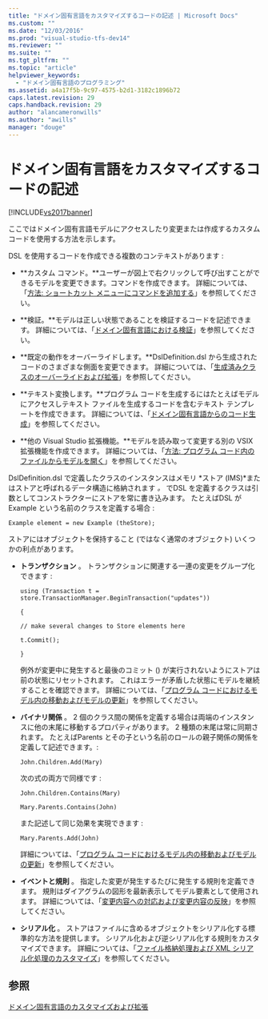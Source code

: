 ```yaml
---
title: "ドメイン固有言語をカスタマイズするコードの記述 | Microsoft Docs"
ms.custom: ""
ms.date: "12/03/2016"
ms.prod: "visual-studio-tfs-dev14"
ms.reviewer: ""
ms.suite: ""
ms.tgt_pltfrm: ""
ms.topic: "article"
helpviewer_keywords: 
  - "ドメイン固有言語のプログラミング"
ms.assetid: a4a17f5b-9c97-4575-b2d1-3182c1896b72
caps.latest.revision: 29
caps.handback.revision: 29
author: "alancameronwills"
ms.author: "awills"
manager: "douge"
---
```

# ドメイン固有言語をカスタマイズするコードの記述
[!INCLUDE[vs2017banner](../code-quality/includes/vs2017banner.md)]

ここではドメイン固有言語モデルにアクセスしたり変更または作成するカスタム コードを使用する方法を示します。  
  
 DSL を使用するコードを作成できる複数のコンテキストがあります :  
  
-   **カスタム コマンド。**ユーザーが図上で右クリックして呼び出すことができるモデルを変更できます。コマンドを作成できます。  詳細については、「[方法: ショートカット メニューにコマンドを追加する](../Topic/How%20to:%20Add%20a%20Command%20to%20the%20Shortcut%20Menu.md)」を参照してください。  
  
-   **検証。**モデルは正しい状態であることを検証するコードを記述できます。  詳細については、「[ドメイン固有言語における検証](../modeling/validation-in-a-domain-specific-language.md)」を参照してください。  
  
-   **既定の動作をオーバーライドします。**DslDefinition.dsl から生成されたコードのさまざまな側面を変更できます。  詳細については、「[生成済みクラスのオーバーライドおよび拡張](../modeling/overriding-and-extending-the-generated-classes.md)」を参照してください。  
  
-   **テキスト変換します。**プログラム コードを生成するにはたとえばモデルにアクセスしテキスト ファイルを生成するコードを含むテキスト テンプレートを作成できます。  詳細については、「[ドメイン固有言語からのコード生成](../modeling/generating-code-from-a-domain-specific-language.md)」を参照してください。  
  
-   **他の Visual Studio 拡張機能。**モデルを読み取って変更する別の VSIX 拡張機能を作成できます。  詳細については、「[方法: プログラム コード内のファイルからモデルを開く](../modeling/how-to-open-a-model-from-file-in-program-code.md)」を参照してください。  
  
 DslDefinition.dsl で定義したクラスのインスタンスはメモリ  *ストア \(IMS\)*またはストアと呼ばれるデータ構造に格納されます *。* でDSL を定義するクラスは引数としてコンストラクターにストアを常に書き込みます。  たとえばDSL が Example という名前のクラスを定義する場合 :  
  
 `Example element = new Example (theStore);`  
  
 ストアにはオブジェクトを保持すること \(ではなく通常のオブジェクト\) いくつかの利点があります。  
  
-   **トランザクション** 。  トランザクションに関連する一連の変更をグループ化できます :  
  
     `using (Transaction t = store.TransactionManager.BeginTransaction("updates"))`  
  
     `{`  
  
     `// make several changes to Store elements here`  
  
     `t.Commit();`  
  
     `}`  
  
     例外が変更中に発生すると最後のコミット \(\) が実行されないようにストアは前の状態にリセットされます。  これはエラーが矛盾した状態にモデルを継続することを確認できます。  詳細については、「[プログラム コードにおけるモデル内の移動およびモデルの更新](../modeling/navigating-and-updating-a-model-in-program-code.md)」を参照してください。  
  
-   **バイナリ関係** 。  2 個のクラス間の関係を定義する場合は両端のインスタンスに他の末尾に移動するプロパティがあります。  2 種類の末尾は常に同期されます。  たとえばParents とその子という名前のロールの親子関係の関係を定義して記述できます。:  
  
     `John.Children.Add(Mary)`  
  
     次の式の両方で同様です :  
  
     `John.Children.Contains(Mary)`  
  
     `Mary.Parents.Contains(John)`  
  
     また記述して同じ効果を実現できます :  
  
     `Mary.Parents.Add(John)`  
  
     詳細については、「[プログラム コードにおけるモデル内の移動およびモデルの更新](../modeling/navigating-and-updating-a-model-in-program-code.md)」を参照してください。  
  
-   **イベントと規則** 。  指定した変更が発生するたびに発生する規則を定義できます。  規則はダイアグラムの図形を最新表示してモデル要素として使用されます。  詳細については、「[変更内容への対応および変更内容の反映](../modeling/responding-to-and-propagating-changes.md)」を参照してください。  
  
-   **シリアル化** 。  ストアはファイルに含めるオブジェクトをシリアル化する標準的な方法を提供します。  シリアル化および逆シリアル化する規則をカスタマイズできます。  詳細については、「[ファイル格納処理および XML シリアル化処理のカスタマイズ](../modeling/customizing-file-storage-and-xml-serialization.md)」を参照してください。  
  
## 参照  
 [ドメイン固有言語のカスタマイズおよび拡張](../modeling/customizing-and-extending-a-domain-specific-language.md)